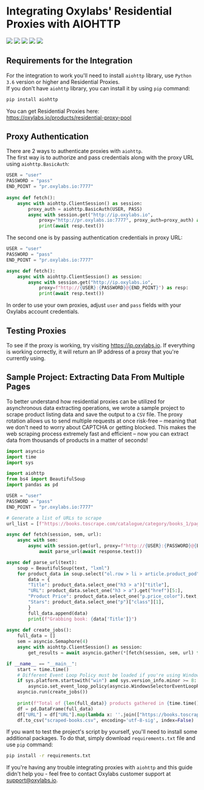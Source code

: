 # Integrating Oxylabs' Residential Proxies with AIOHTTP
[<img src="https://img.shields.io/static/v1?label=&message=Python&color=brightgreen" />](https://github.com/topics/python) [<img src="https://img.shields.io/static/v1?label=&message=Web%20Scraping&color=important" />](https://github.com/topics/web-scraping) [<img src="https://img.shields.io/static/v1?label=&message=Residential%20Proxy&color=blueviolet" />](https://github.com/topics/residential-proxy) [<img src="https://img.shields.io/static/v1?label=&message=Aiohttp&color=blue" />](https://github.com/topics/aiohttp) [<img src="https://img.shields.io/static/v1?label=&message=Asyncio&color=yellow" />](https://github.com/topics/asyncio)

## Requirements for the Integration
For the integration to work you'll need to install `aiohttp` library, use `Python 3.6` version or higher and Residential Proxies. <br> If you don't have `aiohttp` library, you can install it by using `pip` command:
```bash 
pip install aiohttp
```
You can get Residential Proxies here: https://oxylabs.io/products/residential-proxy-pool

## Proxy Authentication
There are 2 ways to authenticate proxies with `aiohttp`.<br>
The first way is to authorize and pass credentials along with the proxy URL using `aiohttp.BasicAuth`:
```python
USER = "user"
PASSWORD = "pass"
END_POINT = "pr.oxylabs.io:7777"
 
async def fetch():
    async with aiohttp.ClientSession() as session:
        proxy_auth = aiohttp.BasicAuth(USER, PASS)
        async with session.get("http://ip.oxylabs.io", 
            proxy="http://pr.oxylabs.io:7777", proxy_auth=proxy_auth) as resp:
            print(await resp.text())
```
The second one is by passing authentication credentials in proxy URL:
```python
USER = "user"
PASSWORD = "pass"
END_POINT = "pr.oxylabs.io:7777"

async def fetch():
    async with aiohttp.ClientSession() as session:
        async with session.get("http://ip.oxylabs.io", 
            proxy=f"http://{USER}:{PASSWORD}@{END_POINT}") as resp: 
            print(await resp.text())
```
In order to use your own proxies, adjust `user` and `pass` fields with your Oxylabs account credentials.

## Testing Proxies
To see if the proxy is working, try visiting https://ip.oxylabs.io. If everything is working correctly, it will return an IP address of a proxy that you're currently using.

## Sample Project: Extracting Data From Multiple Pages
To better understand how residential proxies can be utilized for asynchronous data extracting operations, we wrote a sample project to scrape product listing data and save the output to a `CSV` file. The proxy rotation allows us to send multiple requests at once risk-free – meaning that we don't need to worry about CAPTCHA or getting blocked. This makes the web scraping process extremely fast and efficient – now you can extract data from thousands of products in a matter of seconds!
```python
import asyncio
import time
import sys

import aiohttp
from bs4 import BeautifulSoup
import pandas as pd

USER = "user"
PASSWORD = "pass"
END_POINT = "pr.oxylabs.io:7777"

# Generate a list of URLs to scrape
url_list = [f"https://books.toscrape.com/catalogue/category/books_1/page-{page_num}.html" for page_num in range(1, 51)]

async def fetch(session, sem, url):
    async with sem:
        async with session.get(url, proxy=f"http://{USER}:{PASSWORD}@{END_POINT}") as response: 
            await parse_url(await response.text())

async def parse_url(text):
    soup = BeautifulSoup(text, "lxml")
    for product_data in soup.select("ol.row > li > article.product_pod"):
        data = {
        "Title": product_data.select_one("h3 > a")["title"],
        "URL": product_data.select_one("h3 > a").get("href")[5:],
        "Product Price": product_data.select_one("p.price_color").text,
        "Stars": product_data.select_one("p")["class"][1],
        }
        full_data.append(data)
        print(f"Grabbing book: {data['Title']}")
    
async def create_jobs():
    full_data = []
    sem = asyncio.Semaphore(4)
    async with aiohttp.ClientSession() as session:
        get_results = await asyncio.gather(*[fetch(session, sem, url) for url in url_list])

if __name__ == "__main__":
    start = time.time()
    # Different Event Loop Policy must be loaded if you're using Windows OS
    if sys.platform.startswith("win") and sys.version_info.minor >= 8:
        asyncio.set_event_loop_policy(asyncio.WindowsSelectorEventLoopPolicy())
    asyncio.run(create_jobs())
    
    print(f"Total of {len(full_data)} products gathered in {time.time() - start} seconds")
    df = pd.DataFrame(full_data)
    df["URL"] = df["URL"].map(lambda x: ''.join(["https://books.toscrape.com/catalogue", x]))
    df.to_csv("scraped-books.csv", encoding='utf-8-sig', index=False)

```
If you want to test the project's script by yourself, you'll need to install some additional packages. To do that, simply download `requirements.txt` file and use `pip` command:
```bash 
pip install -r requirements.txt
```
If you're having any trouble integrating proxies with `aiohttp` and this guide didn't help you - feel free to contact Oxylabs customer support at support@oxylabs.io.
